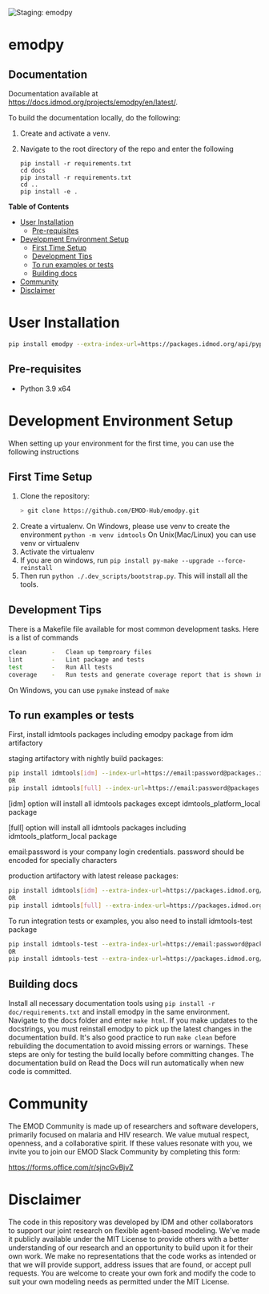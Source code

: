 ![Staging: emodpy](https://github.com/InstituteforDiseaseModeling/emodpy-idmtools/workflows/Staging:%20emodpy/badge.svg)

# emodpy

## Documentation

Documentation available at https://docs.idmod.org/projects/emodpy/en/latest/.


To build the documentation locally, do the following:

1. Create and activate a venv.
2. Navigate to the root directory of the repo and enter the following

    ```
    pip install -r requirements.txt
    cd docs
    pip install -r requirements.txt
    cd ..
    pip install -e .
    ```
    
<!-- START doctoc generated TOC please keep comment here to allow auto update -->
<!-- DON'T EDIT THIS SECTION, INSTEAD RE-RUN doctoc TO UPDATE -->
**Table of Contents**

- [User Installation](#user-installation)
  - [Pre-requisites](#pre-requisites)
- [Development Environment Setup](#development-environment-setup)
  - [First Time Setup](#first-time-setup)
  - [Development Tips](#development-tips)
  - [To run examples or tests](#to-run-examples-or-tests)
  - [Building docs](#building-docs)
- [Community](#community)
- [Disclaimer](#disclaimer)

<!-- END doctoc generated TOC please keep comment here to allow auto update -->


# User Installation

```bash
pip install emodpy --extra-index-url=https://packages.idmod.org/api/pypi/pypi-production/simple
```

## Pre-requisites
- Python 3.9 x64


# Development Environment Setup

When setting up your environment for the first time, you can use the following instructions

## First Time Setup
1) Clone the repository:
   ```bash
   > git clone https://github.com/EMOD-Hub/emodpy.git
   ```
2) Create a virtualenv. On Windows, please use venv to create the environment
   `python -m venv idmtools`
   On Unix(Mac/Linux) you can use venv or virtualenv
3) Activate the virtualenv
4) If you are on windows, run `pip install py-make --upgrade --force-reinstall`
5) Then run `python ./.dev_scripts/bootstrap.py`. This will install all the tools. 

## Development Tips

There is a Makefile file available for most common development tasks. Here is a list of commands
```bash
clean       -   Clean up temproary files
lint        -   Lint package and tests
test        -   Run All tests
coverage    -   Run tests and generate coverage report that is shown in browser
```
On Windows, you can use `pymake` instead of `make`

## To run examples or tests

First, install idmtools packages including emodpy package from idm artifactory

staging artifactory with nightly build packages:
```bash
pip install idmtools[idm] --index-url=https://email:password@packages.idmod.org/api/pypi/pypi-staging/simple
OR
pip install idmtools[full] --index-url=https://email:password@packages.idmod.org/api/pypi/pypi-staging/simple
```
[idm] option will install all idmtools packages except idmtools_platform_local package

[full] option will install all idmtools packages including idmtools_platform_local package

email:password is your company login credentials. password should be encoded for specially characters

production artifactory with latest release packages:
```bash
pip install idmtools[idm] --extra-index-url=https://packages.idmod.org/api/pypi/pypi-production/simple
OR
pip install idmtools[full] --extra-index-url=https://packages.idmod.org/api/pypi/pypi-production/simple
```
To run integration tests or examples, you also need to install idmtools-test package
```bash
pip install idmtools-test --extra-index-url=https://email:password@packages.idmod.org/api/pypi/pypi-staging/simple
OR
pip install idmtools-test --extra-index-url=https://packages.idmod.org/api/pypi/pypi-production/simple
```

## Building docs

Install all necessary documentation tools using ``pip install -r doc/requirements.txt`` and install emodpy in the same environment. Navigate to the docs folder and enter ``make html``. If you make updates to the docstrings, you must reinstall emodpy to pick up the latest changes in the documentation build. It's also good practice to run ``make clean`` before rebuilding the documentation to avoid missing errors or warnings. These steps are only for testing the build locally before committing changes. The documentation build on Read the Docs will run automatically when new code is committed. 

# Community
The EMOD Community is made up of researchers and software developers, primarily focused on malaria and HIV research.
We value mutual respect, openness, and a collaborative spirit. If these values resonate with you, 
we invite you to join our EMOD Slack Community by completing this form:

https://forms.office.com/r/sjncGvBjvZ

# Disclaimer

The code in this repository was developed by IDM and other collaborators to support our joint research on flexible agent-based modeling.
 We've made it publicly available under the MIT License to provide others with a better understanding of our research and an opportunity to build upon it for 
 their own work. We make no representations that the code works as intended or that we will provide support, address issues that are found, or accept pull requests.
 You are welcome to create your own fork and modify the code to suit your own modeling needs as permitted under the MIT License.
